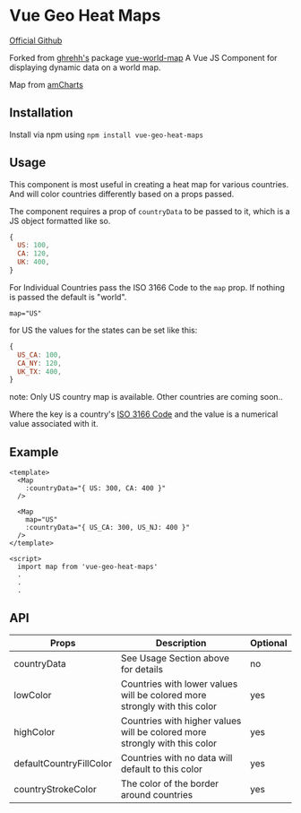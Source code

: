 # Vue Geo Heat Maps

[Official Github](https://github.com/aleem-ahmed/vue-geo-heat-maps)

Forked from [ghrehh's](https://www.npmjs.com/~ghrehh) package [vue-world-map](https://www.npmjs.com/package/vue-world-map)
A Vue JS Component for displaying dynamic data on a world map.

Map from [amCharts](https://www.amcharts.com/svg-maps/?map=world)

## Installation

Install via npm using `npm install vue-geo-heat-maps`

## Usage

This component is most useful in creating a heat map for various countries. And
will color countries differently based on a props passed.

The component requires a prop of `countryData` to be passed to it, which is a JS
object formatted like so.

``` javascript
{
  US: 100,
  CA: 120,
  UK: 400,
}
```

For Individual Countries pass the ISO 3166 Code to the `map` prop. If nothing is passed the default is "world".

```
map="US"
```

for US the values for the states can be set like this:

``` javascript
{
  US_CA: 100,
  CA_NY: 120,
  UK_TX: 400,
}
```

note: Only US country map is available. Other countries are coming soon..

Where the key is a country's
[ISO 3166 Code](https://en.wikipedia.org/wiki/ISO_3166) and the value is a
numerical value associated with it.

## Example
```
<template>
  <Map
    :countryData="{ US: 300, CA: 400 }"
  />

  <Map
    map="US"
    :countryData="{ US_CA: 300, US_NJ: 400 }"
  />
</template>

<script>
  import map from 'vue-geo-heat-maps'
  .
  .
  .
``` 

## API

| Props | Description | Optional |
| --- | --- | --- |
| countryData | See Usage Section above for details  | no |
| lowColor | Countries with lower values will be colored more strongly with this color | yes |
| highColor | Countries with higher values will be colored more strongly with this color | yes |
| defaultCountryFillColor | Countries with no data will default to this color | yes |
| countryStrokeColor | The color of the border around countries | yes |
